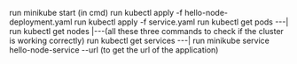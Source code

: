 run minikube start (in cmd)
run kubectl apply -f hello-node-deployment.yaml 
run kubectl apply -f service.yaml 
run kubectl get pods     ---|
run kubectl get nodes       |---(all these three commands to check if the cluster is working correctly) 
run kubectl get services ---|
run minikube service hello-node-service --url (to get the url of the application)
